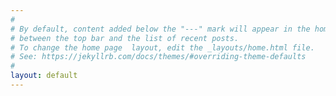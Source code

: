 ```yaml
---
#
# By default, content added below the "---" mark will appear in the home page
# between the top bar and the list of recent posts.
# To change the home page  layout, edit the _layouts/home.html file.
# See: https://jekyllrb.com/docs/themes/#overriding-theme-defaults
#
layout: default
---
```

